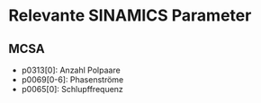 # Relevante SINAMICS Parameter
## MCSA
- p0313[0]: Anzahl Polpaare
- p0069[0-6]: Phasenströme
- p0065[0]: Schlupffrequenz